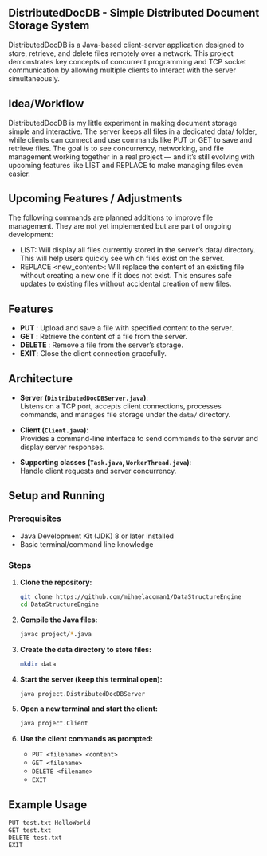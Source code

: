 ## DistributedDocDB - Simple Distributed Document Storage System
DistributedDocDB is a Java-based client-server application designed to store, retrieve, and delete files remotely over a network. This project demonstrates key concepts of concurrent programming and TCP socket communication by allowing multiple clients to interact with the server simultaneously.

## Idea/Workflow
DistributedDocDB is my little experiment in making document storage simple and interactive. The server keeps all files in a dedicated data/ folder, while clients can connect and use commands like PUT or GET to save and retrieve files.
The goal is to see concurrency, networking, and file management working together in a real project — and it’s still evolving with upcoming features like LIST and REPLACE to make managing files even easier.

## Upcoming Features / Adjustments

The following commands are planned additions to improve file management. They are not yet implemented but are part of ongoing development:
- LIST: Will display all files currently stored in the server’s data/ directory. This will help users quickly see which files exist on the server.
- REPLACE <filename> <new_content>: Will replace the content of an existing file without creating a new one if it does not exist. This ensures safe updates to existing files without accidental creation of new files.

## Features
- **PUT <filename> <content>**: Upload and save a file with specified content to the server.
- **GET <filename>**: Retrieve the content of a file from the server.
- **DELETE <filename>**: Remove a file from the server’s storage.
- **EXIT**: Close the client connection gracefully.

## Architecture
- **Server (`DistributedDocDBServer.java`)**:  
  Listens on a TCP port, accepts client connections, processes commands, and manages file storage under the `data/` directory.
  
- **Client (`Client.java`)**:  
  Provides a command-line interface to send commands to the server and display server responses.
  
- **Supporting classes (`Task.java`, `WorkerThread.java`)**:  
  Handle client requests and server concurrency.

## Setup and Running
### Prerequisites
- Java Development Kit (JDK) 8 or later installed
- Basic terminal/command line knowledge

### Steps
1. **Clone the repository:**
    ```bash
    git clone https://github.com/mihaelacoman1/DataStructureEngine
    cd DataStructureEngine
    ```

2. **Compile the Java files:**
    ```bash
    javac project/*.java
    ```

3. **Create the data directory to store files:**
    ```bash
    mkdir data
    ```

4. **Start the server (keep this terminal open):**
    ```bash
    java project.DistributedDocDBServer
    ```

5. **Open a new terminal and start the client:**
    ```bash
    java project.Client
    ```

6. **Use the client commands as prompted:**
    - `PUT <filename> <content>`
    - `GET <filename>`
    - `DELETE <filename>`
    - `EXIT`

## Example Usage
```bash
PUT test.txt HelloWorld
GET test.txt
DELETE test.txt
EXIT

